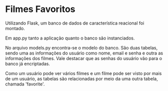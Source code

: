 # Filmes Favoritos

Utilizando Flask, um banco de dados de característica reacional foi montado.

Em app.py tanto a aplicação quanto o banco são instanciados.

No arquivo models.py encontra-se o modelo do banco. São duas tabelas, sendo uma as informações do usuário como nome, email e senha e outra as informações dos filmes. Vale destacar que as senhas do usuário vão para o banco já encriptadas.

Como um usuário pode ver vários filmes e um filme pode ser visto por mais de um usuário, as tabelas são relacionadas por meio da uma outra tabela, chamada 'favorite'.
